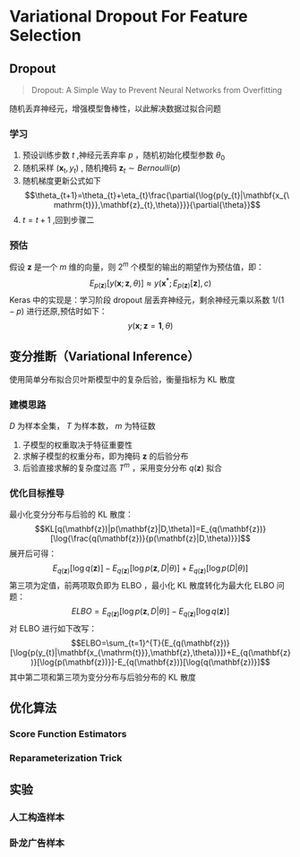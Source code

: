 # Variational Dropout For Feature Selection
## Dropout
> Dropout: A Simple Way to Prevent Neural Networks from Overfitting

随机丢弃神经元，增强模型鲁棒性，以此解决数据过拟合问题
### 学习
1. 预设训练步数 $t$ ,神经元丢弃率 $p$ ，随机初始化模型参数 $\theta_{0}$ 
2. 随机采样 $(\mathbf{x_{\mathrm{t}}},y_{t})$ , 随机掩码 $\mathbf{z}_{t}\sim{Bernoulli(p)}$
3. 随机梯度更新公式如下
   $$\theta_{t+1}=\theta_{t}+\eta_{t}\frac{\partial{\log{p(y_{t}|\mathbf{x_{\mathrm{t}}},\mathbf{z}_{t},\theta)}}}{\partial{\theta}}$$
4. $t=t+1$ ,回到步骤二
### 预估
假设 $\mathbf{z}$ 是一个 $m$ 维的向量，则 $2^{m}$ 个模型的输出的期望作为预估值，即：
$$E_{p(\mathbf{z})}[y(\mathbf{x};\mathbf{z},\theta)]\approx{y(\mathbf{x}^*;E_{p(\mathbf{z})}[\mathbf{z}],c)}$$
Keras 中的实现是：学习阶段 dropout 层丢弃神经元，剩余神经元乘以系数 $1/(1-p)$ 进行还原,预估时如下： 
$$y(\mathbf{x};\mathbf{z}=\mathbf{1},\theta)$$
## 变分推断（Variational Inference）
使用简单分布拟合贝叶斯模型中的复杂后验，衡量指标为 KL 散度
### 建模思路
$D$ 为样本全集， $T$ 为样本数， $m$ 为特征数
1. 子模型的权重取决于特征重要性
2. 求解子模型的权重分布，即为掩码 $\mathbf{z}$ 的后验分布
3. 后验直接求解的复杂度过高 $T^m$ ，采用变分分布 $q(\mathbf{z})$ 拟合
### 优化目标推导
最小化变分分布与后验的 KL 散度：
$$KL[q(\mathbf{z})|p(\mathbf{z}|D,\theta)]=E_{q(\mathbf{z})}[\log{\frac{q(\mathbf{z})}{p(\mathbf{z}|D,\theta)}}]$$
展开后可得：
$$E_{q(\mathbf{z})}[\log{q(\mathbf{z})}]-E_{q(\mathbf{z})}[\log{p(\mathbf{z},D|\theta)}]+E_{q(\mathbf{z})}[\log{p(D|\theta)}]$$
第三项为定值，前两项取负即为 ELBO ，最小化 KL 散度转化为最大化 ELBO 问题：
$$ELBO=E_{q(\mathbf{z})}[\log{p(\mathbf{z},D|\theta)}]-E_{q(\mathbf{z})}[\log{q(\mathbf{z})}]$$
对 ELBO 进行如下改写：
$$ELBO=\sum_{t=1}^{T}{E_{q(\mathbf{z})}[\log{p(y_{t}|\mathbf{x_{\mathrm{t}}},\mathbf{z},\theta)}]}+E_{q(\mathbf{z})}[\log{p(\mathbf{z})}]-E_{q(\mathbf{z})}[\log{q(\mathbf{z})}]$$
其中第二项和第三项为变分分布与后验分布的 KL 散度
## 优化算法
### Score Function Estimators
### Reparameterization Trick
## 实验
### 人工构造样本
### 卧龙广告样本
